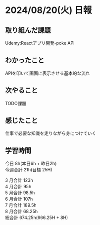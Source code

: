 # 2024/08/20(火) 日報

## 取り組んだ課題
Udemy:Reactアプリ開発-poke API

## わかったこと
APIを叩いて画面に表示させる基本的な流れ

## 次やること
TODO課題

## 感じたこと
仕事で必要な知識を走りながら身につけていく

## 学習時間

今日 8h(本日6h + 昨日2h)
<br />
今週合計 21h(目標 25H)
<br />

3 月合計 123h
<br />
4 月合計 95h
<br />
5 月合計 98.5h
<br />
6 月合計 107h
<br />
7 月合計 189.5h
<br />
8 月合計 68.25h
<br />
総合計 674.25h(666.25H + 8H)
